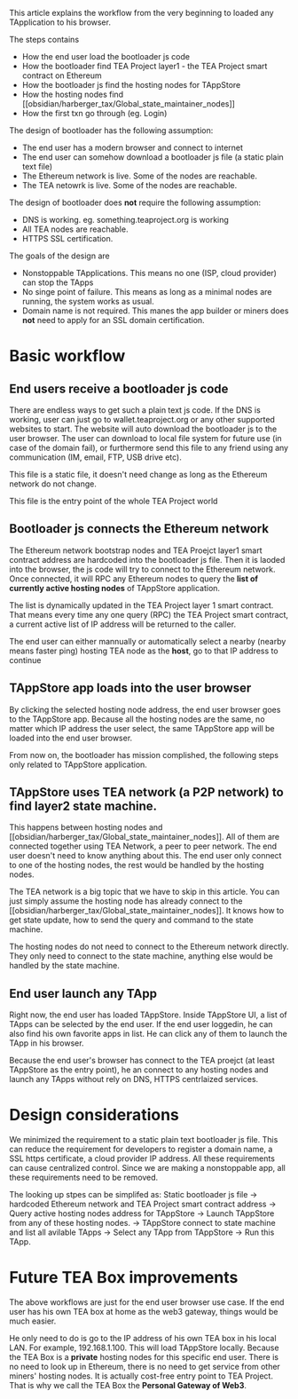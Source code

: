 This article explains the workflow from the very beginning to loaded any TApplication to his browser.

The steps contains
- How the end user load the bootloader js code
- How the bootloader find TEA Project layer1 - the TEA Project smart contract on Ethereum
- How the bootloader js find the hosting nodes for TAppStore
- How the hosting nodes find  [[obsidian/harberger_tax/Global_state_maintainer_nodes]]
- How the first txn go through (eg. Login)

The design of bootloader has the following assumption:
- The end user has a modern browser and connect to internet
- The end user can somehow download a bootloader js file (a static plain text file)
- The Ethereum network is live. Some of the nodes are reachable.
- The TEA netowrk is live. Some of the nodes are reachable.

The design of bootloader does **not** require the following assumption:
- DNS is working. eg. something.teaproject.org is working
-  All TEA nodes are reachable.
- HTTPS SSL certification.

The goals of the design are
- Nonstoppable TApplications. This means no one (ISP, cloud provider) can stop the TApps
- No singe point of failure. This means as long as a minimal nodes are running, the system works as usual.
- Domain name is not required.  This manes the app builder or miners does **not** need to apply for an SSL domain certification.

# Basic workflow
## End users receive a bootloader js code
There are endless ways to get such a plain text js code. If the DNS is working, user can just go to wallet.teaproject.org or any other supported websites to start. The website will auto download the bootloader js to the user browser. The user can download to local file system for future use (in case of the domain fail), or furthermore send this file to any friend using any communication (IM, email, FTP, USB drive etc).

This file is a static file, it doesn't need change as long as the Ethereum network do not change.

This file is the entry point of the whole TEA Project world

## Bootloader js connects the Ethereum network 
The Ethereum network bootstrap nodes and TEA Proejct layer1 smart contract address are hardcoded into the bootloader js file. Then it is laoded into the browser, the js code will try to connect to the Ethereum network. Once connected, it will RPC any Ethereum nodes to query the **list of currently active hosting nodes** of TAppStore application. 

The list is dynamically updated in the TEA Project layer 1 smart contract. That means every time any one query (RPC) the TEA Project smart contract, a current active list of IP address will be returned to the caller. 

The end user can either mannually or automatically select a nearby (nearby means faster ping) hosting TEA node as the **host**, go to that IP address to continue

## TAppStore app loads into the user browser
By clicking the selected hosting node address, the end user browser goes to the TAppStore app. Because all the hosting nodes are the same, no matter which IP address the user select, the same TAppStore app will be loaded into the end user browser.

From now on, the bootloader has mission complished, the following steps only related to TAppStore application.

## TAppStore uses TEA network (a P2P network) to find layer2 state machine.
This happens between hosting nodes and [[obsidian/harberger_tax/Global_state_maintainer_nodes]]. All of them are connected together using TEA Network, a peer to peer network. The end user doesn't need to know anything about this. The end user only connect to one of the hosting nodes, the rest would be handled by the hosting nodes.

The TEA network is a big topic that we have to skip in this article. You can just simply assume the hosting node has already connect to the [[obsidian/harberger_tax/Global_state_maintainer_nodes]]. It knows how to get state update, how to send the  query and command to the state machine. 

The hosting nodes do not need to connect to the Ethereum network directly. They only need to connect to the state machine, anything else would be handled by the state machine.

## End user launch any TApp
Right now, the end user has loaded TAppStore. Inside TAppStore UI, a list of TApps can be selected by the end user. If the end user loggedin, he can also find his own favorite apps in list. He can click any of them to launch the TApp in his browser.

Because the end user's browser has connect to the TEA proejct (at least TAppStore as the entry point), he an connect to any hosting nodes and launch any TApps without rely on DNS, HTTPS centrlaized services. 

# Design considerations
We minimized the requirement to a static plain text bootloader js file. This can reduce the requirement for developers to register a domain name, a SSL https certificate, a cloud provider IP address. All these requirements can cause centralized control. Since we are making a nonstoppable app, all these requirements need to be removed.

The looking up stpes can be simplifed as: Static bootloader js file -> hardcoded Ethereum network and TEA Project smart contract address -> Query active hosting nodes address for TAppStore -> Launch TAppStore from any of these hosting nodes. -> TAppStore connect to state machine and list all avilable TApps -> Select any TApp from TAppStore -> Run this TApp.

# Future TEA Box improvements
The above workflows are just for the end user browser use case. If the end user has his own TEA box at home as the web3 gateway, things would be much easier.

He only need to do is go to the IP address of his own TEA box in his local LAN. For example, 192.168.1.100. This will load TAppStore locally. Because the TEA Box is a **private** hosting nodes for this specific end user. There is no need to look up in Ethereum, there is no need to get service from other miners' hosting nodes. It is actually cost-free entry point to TEA Project. That is why we call the TEA Box the **Personal Gateway of Web3**.

